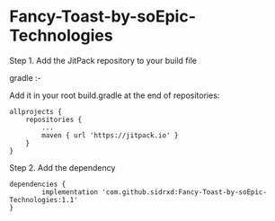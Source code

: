 # Fancy-Toast-by-soEpic-Technologies

Step 1. Add the JitPack repository to your build file

gradle :-

Add it in your root build.gradle at the end of repositories:

	allprojects {
		repositories {
			...
			maven { url 'https://jitpack.io' }
		}
	}
  
Step 2. Add the dependency

	dependencies {
	        implementation 'com.github.sidrxd:Fancy-Toast-by-soEpic-Technologies:1.1'
	}
